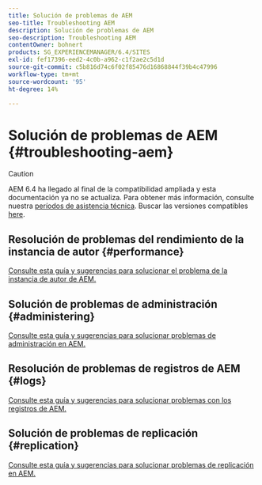 ```yaml
---
title: Solución de problemas de AEM
seo-title: Troubleshooting AEM
description: Solución de problemas de AEM
seo-description: Troubleshooting AEM
contentOwner: bohnert
products: SG_EXPERIENCEMANAGER/6.4/SITES
exl-id: fef17396-eed2-4c0b-a962-c1f2ae2c5d1d
source-git-commit: c5b816d74c6f02f85476d16868844f39b4c47996
workflow-type: tm+mt
source-wordcount: '95'
ht-degree: 14%

---
```


# Solución de problemas de AEM {#troubleshooting-aem}

>[!CAUTION]
>
>AEM 6.4 ha llegado al final de la compatibilidad ampliada y esta documentación ya no se actualiza. Para obtener más información, consulte nuestra [períodos de asistencia técnica](https://helpx.adobe.com/es/support/programs/eol-matrix.html). Buscar las versiones compatibles [here](https://experienceleague.adobe.com/docs/).

## Resolución de problemas del rendimiento de la instancia de autor {#performance}

[Consulte esta guía y sugerencias para solucionar el problema de la instancia de autor de AEM.](/help/sites-authoring/troubleshooting.md)

## Solución de problemas de administración {#administering}

[Consulte esta guía y sugerencias para solucionar problemas de administración en AEM.](/help/sites-administering/troubleshoot.md)

## Resolución de problemas de registros de AEM {#logs}

[Consulte esta guía y sugerencias para solucionar problemas con los registros de AEM.](/help/sites-administering/troubleshooting.md)

## Solución de problemas de replicación {#replication}

[Consulte esta guía y sugerencias para solucionar problemas de replicación en AEM.](/help/sites-deploying/troubleshoot-rep.md)
